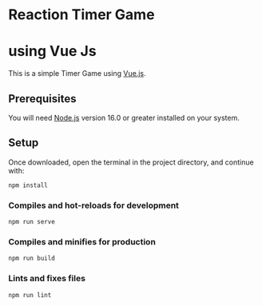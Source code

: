 # Reaction Timer Game

# using Vue Js

This is a simple Timer Game using [Vue.js](https://vuejs.org/).

## Prerequisites

You will need [Node.js](https://nodejs.org) version 16.0 or greater installed on your system.

## Setup

Once downloaded, open the terminal in the project directory, and continue with:

```
npm install
```

### Compiles and hot-reloads for development

```
npm run serve
```

### Compiles and minifies for production

```
npm run build
```

### Lints and fixes files

```
npm run lint
```
